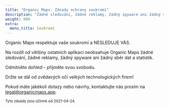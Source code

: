 ```yaml
---
title: "Organic Maps: Zásady ochrany soukromí"
description: "Žádné sledování, žádné reklamy, žádný spyware ani žádný sběr dat a statistik"
weight: 900
extra:
  menu_title: Soukromí
---
```


Organic Maps respektuje vaše soukromí a NESLEDUJE VÁS.

Na rozdíl od většiny ostatních aplikací neobsahuje Organic Maps žádné sledování, žádné reklamy, žádný spyware ani žádný sběr dat a statistik.

Odmítněte dohled - přijměte svou svobodu.

Držte se dál od zvědavých očí velkých technologických firem!

Pokud máte jakékoli dotazy nebo návrhy, kontaktujte nás prosím na
[legal@organicmaps.app](mailto:legal@organicmaps.app).

<sub>Tyto zásady jsou účinné od 2021-04-24.</sub>